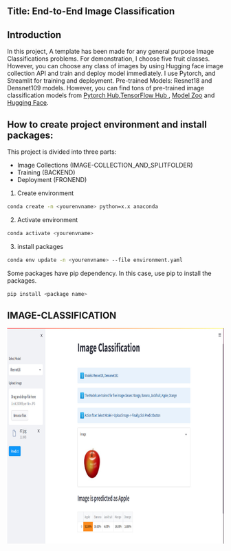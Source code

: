
## Title: End-to-End Image Classification

## Introduction

In this project, A template has been made for any general purpose Image Classifications problems. For demonstration, I choose  five fruit classes. However, you can choose any class of images by using Hugging face image collection API and train and deploy model immediately. I use Pytorch, and Streamlit for training and deployment. Pre-trained Models: Resnet18 and Densnet109 models. However, you can find tons of pre-trained image classification models from 
[Pytorch Hub](https://pytorch.org/hub/),[TensorFlow Hub ](https://www.tensorflow.org/hub), [Model Zoo](https://modelzoo.co/)
and [Hugging Face](https://huggingface.co/docs/hub/models-the-hub).

## How to create project environment and install packages:
This project is divided into three parts:
 - Image Collections (IMAGE-COLLECTION_AND_SPLITFOLDER)
 - Training (BACKEND)
 - Deployment (FRONEND)

1. Create environment
```bash
conda create -n <yourenvname> python=x.x anaconda
```
2. Activate environment
```bash
conda activate <yourenvname>
```
3. install packages
```bash
conda env update -n <yourenvname> --file environment.yaml
```
Some packages have pip dependency. In this case, use  pip to install the packages.
```bash
pip install <package name>
```


## IMAGE-CLASSIFICATION
 <img align="left" width="1000" height="500" src="https://github.com/Helal-Chowdhury/IMAGE-CLASSIFICATION/blob/main/image.jpg">
 
